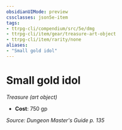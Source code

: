 ```yaml
---
obsidianUIMode: preview
cssclasses: json5e-item
tags:
- ttrpg-cli/compendium/src/5e/dmg
- ttrpg-cli/item/gear/treasure-art-object
- ttrpg-cli/item/rarity/none
aliases: 
- "Small gold idol"
---
```

# Small gold idol
*Treasure (art object)*  


- **Cost**: 750 gp

*Source: Dungeon Master's Guide p. 135*